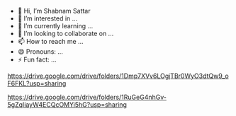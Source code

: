 - 👋 Hi, I’m Shabnam Sattar
- 👀 I’m interested in ...
- 🌱 I’m currently learning ...
- 💞️ I’m looking to collaborate on ...
- 📫 How to reach me ...
- 😄 Pronouns: ...
- ⚡ Fun fact: ...

<!---
shabnamsattar/shabnamsattar is a ✨ special ✨ repository because its `README.md` (this file) appears on your GitHub profile.
You can click the Preview link to take a look at your changes.
--->
https://drive.google.com/drive/folders/1Dmp7XVv6LOgjTBr0WyO3dtQw9_oF6FKL?usp=sharing


https://drive.google.com/drive/folders/1RuGeG4nhGv-5gZqIiayW4ECQcOMYi5hG?usp=sharing
